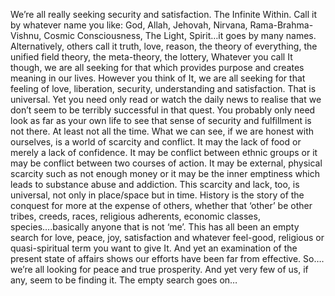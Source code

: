 We’re all really seeking security and satisfaction.
The Infinite Within.   Call it by whatever name you like: God, Allah, Jehovah, Nirvana, Rama-Brahma-Vishnu, Cosmic Consciousness, The Light, Spirit…it goes by many names. Alternatively, others call it truth, love, reason, the theory of everything, the unified field theory, the meta-theory, the lottery,
Whatever you call It though, we are all seeking for that which provides purpose and creates meaning in our lives. However you think of It, we are all seeking for that feeling of love, liberation, security, understanding and satisfaction. That is universal.  Yet you need only read or watch the daily news to realise that we don’t seem to be terribly successful in that quest. You probably only need look as far as your own life to see that sense of security and fulfillment is not there. At least not all the time.  What we can see, if we are honest with ourselves, is a world of scarcity and conflict. It may the lack of food or merely a lack of confidence. It may be conflict between ethnic groups or it may be conflict between two courses of action. It may be external, physical scarcity such as not enough money or it may be the inner emptiness which leads to substance abuse and addiction.   This scarcity and lack, too, is universal, not only in place/space but in time. History is the story of the conquest for more at the expense of others, whether that ‘other’ be other tribes, creeds, races, religious adherents, economic classes, species….basically anyone that is not ‘me’.   This has all been an empty search for love, peace, joy, satisfaction and whatever feel-good, religious or quasi-spiritual term you want to give It. And yet an examination of the present state of affairs shows our efforts have been far from effective.  So…. we’re all looking for peace and true prosperity. And yet very few of us, if any, seem to be finding it.  The empty search goes on…